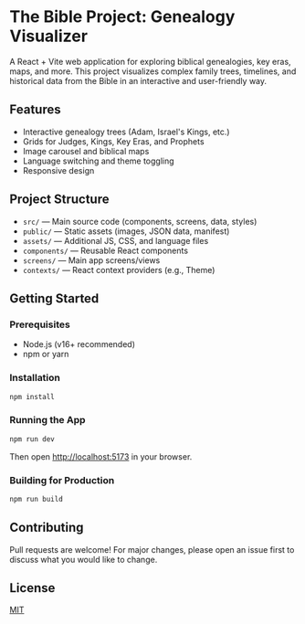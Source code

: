 # The Bible Project: Genealogy Visualizer

A React + Vite web application for exploring biblical genealogies, key eras, maps, and more. This project visualizes complex family trees, timelines, and historical data from the Bible in an interactive and user-friendly way.

## Features
- Interactive genealogy trees (Adam, Israel's Kings, etc.)
- Grids for Judges, Kings, Key Eras, and Prophets
- Image carousel and biblical maps
- Language switching and theme toggling
- Responsive design

## Project Structure
- `src/` — Main source code (components, screens, data, styles)
- `public/` — Static assets (images, JSON data, manifest)
- `assets/` — Additional JS, CSS, and language files
- `components/` — Reusable React components
- `screens/` — Main app screens/views
- `contexts/` — React context providers (e.g., Theme)

## Getting Started

### Prerequisites
- Node.js (v16+ recommended)
- npm or yarn

### Installation
```bash
npm install
```

### Running the App
```bash
npm run dev
```
Then open [http://localhost:5173](http://localhost:5173) in your browser.

### Building for Production
```bash
npm run build
```

## Contributing
Pull requests are welcome! For major changes, please open an issue first to discuss what you would like to change.

## License
[MIT](LICENSE)
